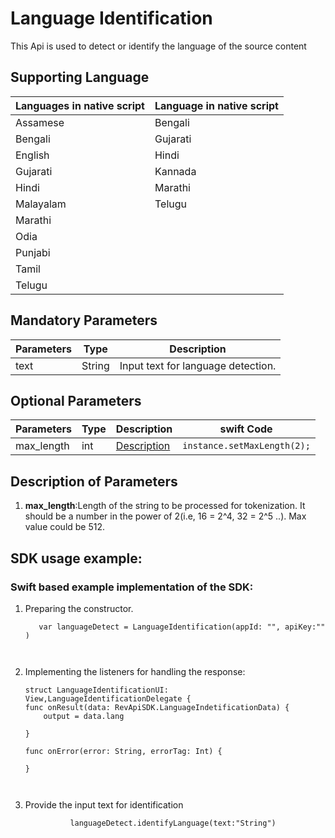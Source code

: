# Language Identification
This Api is used to detect or identify the language of the source content

## Supporting Language

| Languages in native script | Language in native script | 
|----------------------------|---------------------------|
| Assamese                   | Bengali                   | 
| Bengali                    | Gujarati                  | 
| English                    | Hindi                     | 
| Gujarati                   | Kannada                   | 
| Hindi                      | Marathi                   |   
| Malayalam                  | Telugu                    | 
| Marathi                    |                           |
| Odia                       |                           |
| Punjabi                    |                           |
| Tamil                      |                           |
| Telugu                     |                           |



## Mandatory Parameters
| Parameters | Type    | Description                        |
|------------|---------|------------------------------------|
| text       | String  | Input text for language detection. |

## Optional Parameters
| Parameters | Type | Description                               | swift Code                   | 
|------------|------|-------------------------------------------|-----------------------------|
| max_length | int  | [Description](#Description-of-Parameters) | `instance.setMaxLength(2);` |

## Description of Parameters
1. **max_length**:Length of the string to be processed for tokenization. It should be a number in the power of 2(i.e, 16 = 2^4, 32 = 2^5 ..). Max value could be 512.

## SDK usage example:

                                                                  
### Swift based example implementation of the SDK:


1. Preparing the constructor.
      ```
         var languageDetect = LanguageIdentification(appId: "", apiKey:"" )
           
 

      ```
2. Implementing the listeners for handling the response:
    ```
    struct LanguageIdentificationUI: View,LanguageIdentificationDelegate {
    func onResult(data: RevApiSDK.LanguageIndetificationData) {
        output = data.lang
        
    }
    
    func onError(error: String, errorTag: Int) {
        
    }
       
                
    ```
   
3. Provide the input text for identification
    ```
              languageDetect.identifyLanguage(text:"String")
          
    ````

